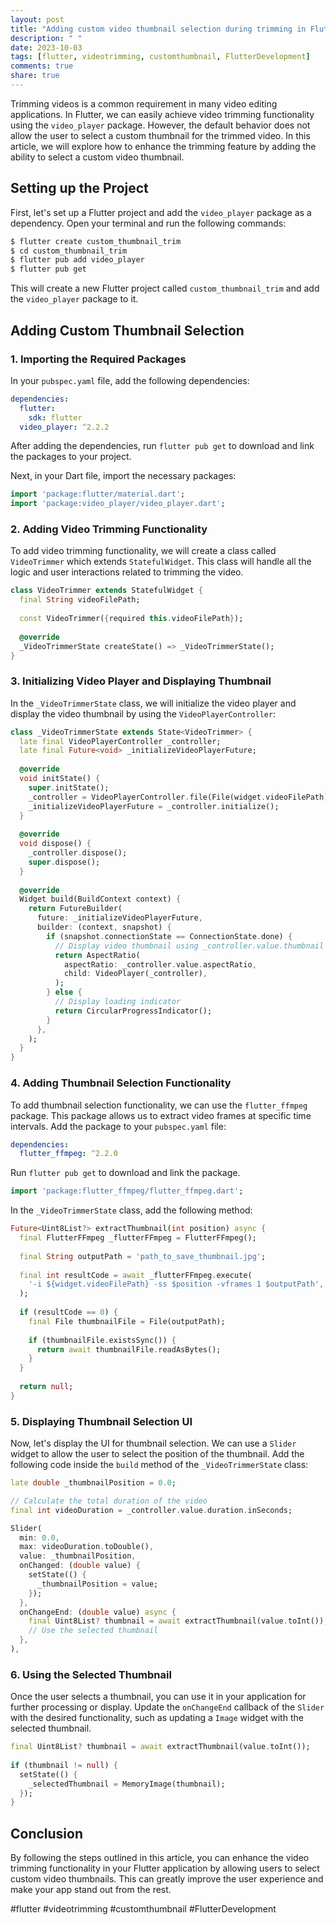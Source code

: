 ```yaml
---
layout: post
title: "Adding custom video thumbnail selection during trimming in Flutter"
description: " "
date: 2023-10-03
tags: [flutter, videotrimming, customthumbnail, FlutterDevelopment]
comments: true
share: true
---
```


Trimming videos is a common requirement in many video editing applications. In Flutter, we can easily achieve video trimming functionality using the `video_player` package. However, the default behavior does not allow the user to select a custom thumbnail for the trimmed video. In this article, we will explore how to enhance the trimming feature by adding the ability to select a custom video thumbnail.

## Setting up the Project

First, let's set up a Flutter project and add the `video_player` package as a dependency. Open your terminal and run the following commands:

```bash
$ flutter create custom_thumbnail_trim
$ cd custom_thumbnail_trim
$ flutter pub add video_player
$ flutter pub get
```

This will create a new Flutter project called `custom_thumbnail_trim` and add the `video_player` package to it.

## Adding Custom Thumbnail Selection

### 1. Importing the Required Packages

In your `pubspec.yaml` file, add the following dependencies:

```yaml
dependencies:
  flutter:
    sdk: flutter
  video_player: ^2.2.2
```

After adding the dependencies, run `flutter pub get` to download and link the packages to your project.

Next, in your Dart file, import the necessary packages:

```dart
import 'package:flutter/material.dart';
import 'package:video_player/video_player.dart';
```

### 2. Adding Video Trimming Functionality

To add video trimming functionality, we will create a class called `VideoTrimmer` which extends `StatefulWidget`. This class will handle all the logic and user interactions related to trimming the video.

```dart
class VideoTrimmer extends StatefulWidget {
  final String videoFilePath;
  
  const VideoTrimmer({required this.videoFilePath});
  
  @override
  _VideoTrimmerState createState() => _VideoTrimmerState();
}
```

### 3. Initializing Video Player and Displaying Thumbnail

In the `_VideoTrimmerState` class, we will initialize the video player and display the video thumbnail by using the `VideoPlayerController`:

```dart
class _VideoTrimmerState extends State<VideoTrimmer> {
  late final VideoPlayerController _controller;
  late final Future<void> _initializeVideoPlayerFuture;
  
  @override
  void initState() {
    super.initState();
    _controller = VideoPlayerController.file(File(widget.videoFilePath));
    _initializeVideoPlayerFuture = _controller.initialize();
  }
  
  @override
  void dispose() {
    _controller.dispose();
    super.dispose();
  }
  
  @override
  Widget build(BuildContext context) {
    return FutureBuilder(
      future: _initializeVideoPlayerFuture,
      builder: (context, snapshot) {
        if (snapshot.connectionState == ConnectionState.done) {
          // Display video thumbnail using _controller.value.thumbnail
          return AspectRatio(
            aspectRatio: _controller.value.aspectRatio,
            child: VideoPlayer(_controller),
          );
        } else {
          // Display loading indicator
          return CircularProgressIndicator();
        }
      },
    );
  }
}
```

### 4. Adding Thumbnail Selection Functionality

To add thumbnail selection functionality, we can use the `flutter_ffmpeg` package. This package allows us to extract video frames at specific time intervals. Add the package to your `pubspec.yaml` file:

```yaml
dependencies:
  flutter_ffmpeg: ^2.2.0
```

Run `flutter pub get` to download and link the package.

```dart
import 'package:flutter_ffmpeg/flutter_ffmpeg.dart';
```

In the `_VideoTrimmerState` class, add the following method:

```dart
Future<Uint8List?> extractThumbnail(int position) async {
  final FlutterFFmpeg _flutterFFmpeg = FlutterFFmpeg();
  
  final String outputPath = 'path_to_save_thumbnail.jpg';
  
  final int resultCode = await _flutterFFmpeg.execute(
    '-i ${widget.videoFilePath} -ss $position -vframes 1 $outputPath',
  );
  
  if (resultCode == 0) {
    final File thumbnailFile = File(outputPath);
    
    if (thumbnailFile.existsSync()) {
      return await thumbnailFile.readAsBytes();
    }
  }
  
  return null;
}
```

### 5. Displaying Thumbnail Selection UI

Now, let's display the UI for thumbnail selection. We can use a `Slider` widget to allow the user to select the position of the thumbnail. Add the following code inside the `build` method of the `_VideoTrimmerState` class:

```dart
late double _thumbnailPosition = 0.0;

// Calculate the total duration of the video
final int videoDuration = _controller.value.duration.inSeconds;

Slider(
  min: 0.0,
  max: videoDuration.toDouble(),
  value: _thumbnailPosition,
  onChanged: (double value) {
    setState(() {
      _thumbnailPosition = value;
    });
  },
  onChangeEnd: (double value) async {
    final Uint8List? thumbnail = await extractThumbnail(value.toInt());
    // Use the selected thumbnail
  },
),
```

### 6. Using the Selected Thumbnail

Once the user selects a thumbnail, you can use it in your application for further processing or display. Update the `onChangeEnd` callback of the `Slider` with the desired functionality, such as updating a `Image` widget with the selected thumbnail.

```dart
final Uint8List? thumbnail = await extractThumbnail(value.toInt());
  
if (thumbnail != null) {
  setState(() {
    _selectedThumbnail = MemoryImage(thumbnail);
  });
}
```

## Conclusion

By following the steps outlined in this article, you can enhance the video trimming functionality in your Flutter application by allowing users to select custom video thumbnails. This can greatly improve the user experience and make your app stand out from the rest.

#flutter #videotrimming #customthumbnail #FlutterDevelopment